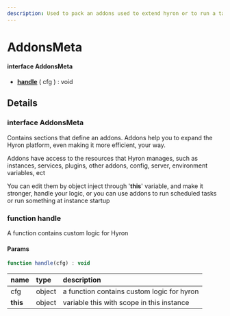 ```yaml
---
description: Used to pack an addons used to extend hyron or to run a task
---
```


# AddonsMeta

#### interface **AddonsMeta**

* [**handle**](addonsmeta.md#function-handle) \( cfg \) : void

## Details

### interface **AddonsMeta**

Contains sections that define an addons. Addons help you to expand the Hyron platform, even making it more efficient, your way.

Addons have access to the resources that Hyron manages, such as instances, services, plugins, other addons, config, server, environment variables, ect

You can edit them by object inject through '**this**' variable, and make it stronger, handle your logic, or you can use addons to run scheduled tasks or run something at instance startup

### 

### function handle

A function contains custom logic for Hyron

#### **Params**

```javascript
function handle(cfg) : void
```

| name | type | description |
| :--- | :--- | :--- |
| cfg | object | a function contains custom logic for hyron |
| **this** | object | variable this with scope in this instance |



